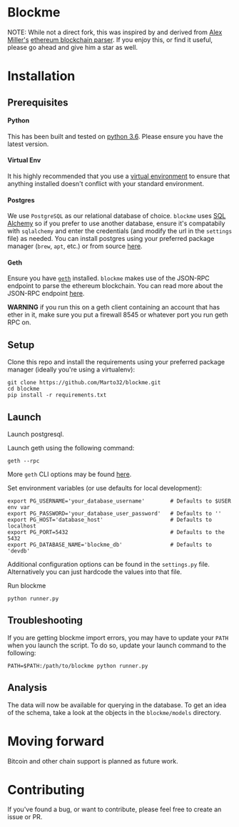 # Blockme

NOTE: While not a direct fork, this was inspired by and derived from [Alex Miller's](https://github.com/alex-miller-0) [ethereum blockchain parser](https://github.com/alex-miller-0/Ethereum_Blockchain_Parser). If you enjoy this, or find it useful, please go ahead and give him a star as well.

# Installation

## Prerequisites

#### Python
This has been built and tested on [python 3.6](https://www.python.org/downloads/release/python-360/). Please ensure you have the latest version.

#### Virtual Env
It his highly recommended that you use a [virtual environment](http://docs.python-guide.org/en/latest/dev/virtualenvs/) to ensure that anything installed doesn't conflict with your standard environment.

#### Postgres
We use `PostgreSQL` as our relational database of choice. `blockme` uses [SQL Alchemy](https://www.sqlalchemy.org/) so if you prefer to use another database, ensure it's compatabily with `sqlalchemy` and enter the credentials (and modify the url in the `settings` file) as needed. You can install postgres using your preferred package manager (`brew`, `apt`, etc.) or from source [here](https://www.postgresql.org/download/).

#### Geth
Ensure you have [`geth`](https://github.com/ethereum/go-ethereum/wiki/geth) installed. `blockme` makes use of the JSON-RPC endpoint to parse the ethereum blockchain. You can read more about the JSON-RPC endpoint [here](https://github.com/ethereum/wiki/wiki/JSON-RPC#json-rpc-endpoint).

**WARNING** if you run this on a geth client containing an account that has ether in it, make sure you put a firewall 8545 or whatever port you run geth RPC on.

## Setup

Clone this repo and install the requirements using your preferred package manager (ideally you're using a virtualenv):

```shell
git clone https://github.com/Marto32/blockme.git
cd blockme
pip install -r requirements.txt
```

## Launch

Launch postgresql.

Launch geth using the following command:

```shell
geth --rpc
```

More `geth` CLI options may be found [here](https://github.com/ethereum/go-ethereum/wiki/Command-Line-Options).

Set environment variables (or use defaults for local development):

```shell
export PG_USERNAME='your_database_username'        # Defaults to $USER env var
export PG_PASSWORD='your_database_user_password'   # Defaults to ''
export PG_HOST='database_host'                     # Defaults to localhost
export PG_PORT=5432                                # Defaults to the 5432
export PG_DATABASE_NAME='blockme_db'               # Defaults to 'devdb'
```

Additional configuration options can be found in the `settings.py` file. Alternatively you can just hardcode the values into that file.

Run blockme

```shell
python runner.py
```

## Troubleshooting

If you are getting blockme import errors, you may have to update your `PATH` when you launch the script. To do so, update your launch command to the following:

```shell
PATH=$PATH:/path/to/blockme python runner.py
```

## Analysis

The data will now be available for querying in the database. To get an idea of the schema, take a look at the objects in the `blockme/models` directory.

# Moving forward

Bitcoin and other chain support is planned as future work.

# Contributing

If you've found a bug, or want to contribute, please feel free to create an issue or PR.
